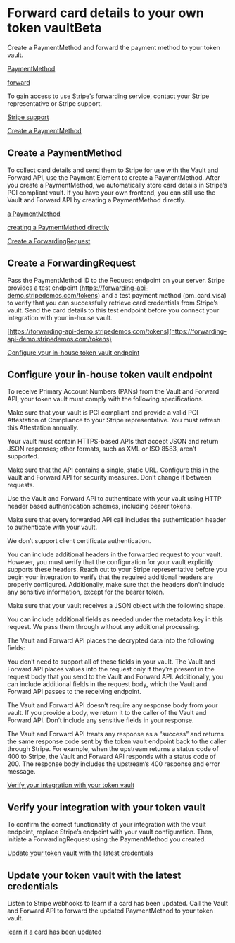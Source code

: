 # Forward card details to your own token vaultBeta

Create a PaymentMethod and forward the payment method to your token vault.

[PaymentMethod](/api/payment_methods)

[forward](/api/forwarding/request)

To gain access to use Stripe’s forwarding service, contact your Stripe representative or Stripe support.

[Stripe support](https://dashboard.stripe.com/login?redirect=https%3A%2F%2Fsupport.stripe.com%2Fcontact%2Femail%3Fquestion%3Dother%26topic%3Dpayment_apis%26subject%3DHow%2520can%2520I%2520access%2520the%2520Vault%2520and%2520Forward%2520API%3F%26body%3DWhat%2520endpoint%28s%29%2520would%2520you%2520like%2520to%2520forward%2520card%2520details%2520to%3F)

[Create a PaymentMethod](#create-payment-method)

## Create a PaymentMethod

To collect card details and send them to Stripe for use with the Vault and Forward API, use the Payment Element to create a PaymentMethod. After you create a PaymentMethod, we automatically store card details in Stripe’s PCI compliant vault. If you have your own frontend, you can still use the Vault and Forward API by creating a PaymentMethod directly.

[a PaymentMethod](/payments/finalize-payments-on-the-server-legacy?type=payment#create-pm)

[creating a PaymentMethod directly](/api/payment_methods/create)

[Create a ForwardingRequest](#create-payment-method)

## Create a ForwardingRequest

Pass the PaymentMethod ID to the Request endpoint on your server. Stripe provides a test endpoint (https://forwarding-api-demo.stripedemos.com/tokens) and a test payment method (pm_card_visa) to verify that you can successfully retrieve card credentials from Stripe’s vault. Send the card details to this test endpoint before you connect your integration with your in-house vault.

[https://forwarding-api-demo.stripedemos.com/tokens](https://forwarding-api-demo.stripedemos.com/tokens)

[Configure your in-house token vault endpoint](#configuring-in-house-vault)

## Configure your in-house token vault endpoint

To receive Primary Account Numbers (PANs) from the Vault and Forward API, your token vault must comply with the following specifications.

Make sure that your vault is PCI compliant and provide a valid PCI Attestation of Compliance to your Stripe representative. You must refresh this Attestation annually.

Your vault must contain HTTPS-based APIs that accept JSON and return JSON responses; other formats, such as XML or ISO 8583, aren’t supported.

Make sure that the API contains a single, static URL. Configure this in the Vault and Forward API for security measures. Don’t change it between requests.

Use the Vault and Forward API to authenticate with your vault using HTTP header based authentication schemes, including bearer tokens.

Make sure that every forwarded API call includes the authentication header to authenticate with your vault.

We don’t support client certificate authentication.

You can include additional headers in the forwarded request to your vault. However, you must verify that the configuration for your vault explicitly supports these headers. Reach out to your Stripe representative before you begin your integration to verify that the required additional headers are properly configured. Additionally, make sure that the headers don’t include any sensitive information, except for the bearer token.

Make sure that your vault receives a JSON object with the following shape.

You can include additional fields as needed under the metadata key in this request. We pass them through without any additional processing.

The Vault and Forward API places the decrypted data into the following fields:

You don’t need to support all of these fields in your vault. The Vault and Forward API places values into the request only if they’re present in the request body that you send to the Vault and Forward API. Additionally, you can include additional fields in the request body, which the Vault and Forward API passes to the receiving endpoint.

The Vault and Forward API doesn’t require any response body from your vault. If you provide a body, we return it to the caller of the Vault and Forward API. Don’t include any sensitive fields in your response.

The Vault and Forward API treats any response as a “success” and returns the same response code sent by the token vault endpoint back to the caller through Stripe. For example, when the upstream returns a status code of 400 to Stripe, the Vault and Forward API responds with a status code of 200. The response body includes the upstream’s 400 response and error message.

[Verify your integration with your token vault](#verifying-your-integration)

## Verify your integration with your token vault

To confirm the correct functionality of your integration with the vault endpoint, replace Stripe’s endpoint with your vault configuration. Then, initiate a ForwardingRequest using the PaymentMethod you created.

[Update your token vault with the latest credentials](#update-your-vault)

## Update your token vault with the latest credentials

Listen to Stripe webhooks to learn if a card has been updated. Call the Vault and Forward API to forward the updated PaymentMethod to your token vault.

[learn if a card has been updated](/payments/cards/overview#automatic-card-updates)
